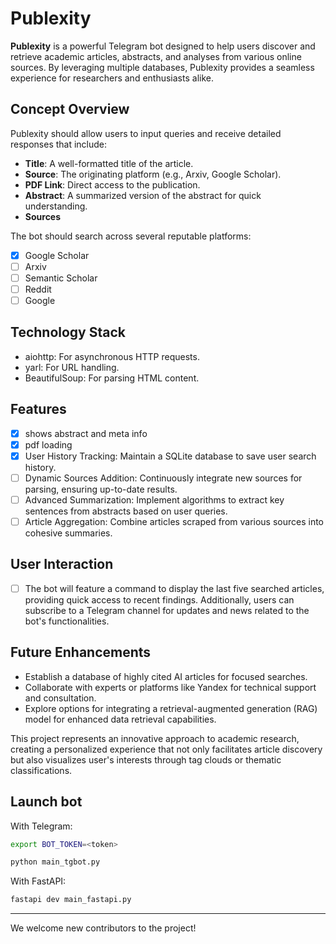 # Publexity
**Publexity** is a powerful Telegram bot designed to help users discover and retrieve academic articles, abstracts, and analyses from various online sources. By leveraging multiple databases, Publexity provides a seamless experience for researchers and enthusiasts alike.

## Concept Overview
Publexity should allow users to input queries and receive detailed responses that include:
- **Title**: A well-formatted title of the article.
- **Source**: The originating platform (e.g., Arxiv, Google Scholar).
- **PDF Link**: Direct access to the publication.
- **Abstract**: A summarized version of the abstract for quick understanding.
- **Sources**

The bot should search across several reputable platforms:
- [x] Google Scholar
- [ ] Arxiv
- [ ] Semantic Scholar
- [ ] Reddit
- [ ] Google

## Technology Stack
- aiohttp: For asynchronous HTTP requests.
- yarl: For URL handling.
- BeautifulSoup: For parsing HTML content.

## Features
- [x] shows abstract and meta info
- [x] pdf loading
- [x] User History Tracking: Maintain a SQLite database to save user search history.
- [ ] Dynamic Sources Addition: Continuously integrate new sources for parsing, ensuring up-to-date results.
- [ ] Advanced Summarization: Implement algorithms to extract key sentences from abstracts based on user queries.
- [ ] Article Aggregation: Combine articles scraped from various sources into cohesive summaries.

## User Interaction
- [ ] The bot will feature a command to display the last five searched articles, providing quick access to recent findings. Additionally, users can subscribe to a Telegram channel for updates and news related to the bot's functionalities.

## Future Enhancements
- Establish a database of highly cited AI articles for focused searches.
- Collaborate with experts or platforms like Yandex for technical support and consultation.
- Explore options for integrating a retrieval-augmented generation (RAG) model for enhanced data retrieval capabilities.

This project represents an innovative approach to academic research, creating a personalized experience that not only facilitates article discovery but also visualizes user's interests through tag clouds or thematic classifications.

## Launch bot
With Telegram:

```bash
export BOT_TOKEN=<token>
```
```bash
python main_tgbot.py
```

With FastAPI:

```bash
fastapi dev main_fastapi.py
```

---
We welcome new contributors to the project!
